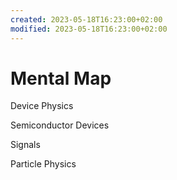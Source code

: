 ```yaml
---
created: 2023-05-18T16:23:00+02:00
modified: 2023-05-18T16:23:00+02:00
---
```


# Mental Map

Device Physics

Semiconductor Devices

Signals

Particle Physics
